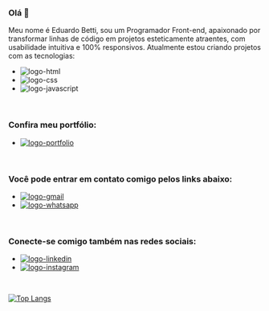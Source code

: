 ### Olá 👋

Meu nome é Eduardo Betti, sou um Programador Front-end, apaixonado por transformar linhas de código em projetos esteticamente atraentes, com usabilidade intuitiva e 100% responsivos. Atualmente estou criando projetos com as tecnologias:

- <img src="https://img.shields.io/badge/HTML5-E34F26?style=for-the-badge&logo=html5&logoColor=white" alt="logo-html">
- <img src="https://img.shields.io/badge/CSS3-1572B6?style=for-the-badge&logo=css3&logoColor=white" alt="logo-css">
- <img src="https://img.shields.io/badge/JavaScript-F7DF1E?style=for-the-badge&logo=javascript&logoColor=black" alt="logo-javascript">
<br>

### Confira meu portfólio:
- <a href="https://eduardobetti.netlify.app/" target="blank"><img src="https://img.shields.io/badge/portfolio-000000?style=for-the-badge&logo=logoColor=white" alt="logo-portfolio"></a>
<br>

### Você pode entrar em contato comigo pelos links abaixo:
- <a href="mailto:esbetti92@gmail.com" target="blank"><img src="https://img.shields.io/badge/Gmail-D14836?style=for-the-badge&logo=gmail&logoColor=white" alt="logo-gmail"></a>
- <a href="https://wa.me/+5519994277047" target="blank"><img src="https://img.shields.io/badge/WhatsApp-25D366?style=for-the-badge&logo=whatsapp&logoColor=white" alt="logo-whatsapp"></a>
<br>

### Conecte-se comigo também nas redes sociais:
- <a href="https://www.linkedin.com/in/eduardo-betti" target="blank"><img src="https://img.shields.io/badge/LinkedIn-0077B5?style=for-the-badge&logo=linkedin&logoColor=white" alt="logo-linkedin"></a>
- <a href="https://www.instagram.com/dev.eduardo.betti" target="blank"><img src="https://img.shields.io/badge/Instagram-E4405F?style=for-the-badge&logo=instagram&logoColor=white" alt="logo-instagram"></a>
<br>

[![Top Langs](https://github-readme-stats.vercel.app/api/top-langs/?username=eduardobetti)](https://github.com/anuraghazra/github-readme-stats)

